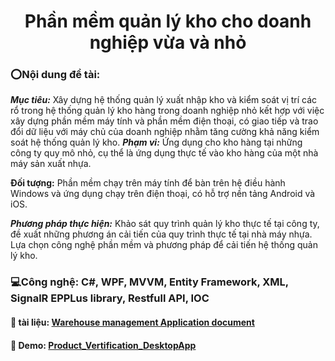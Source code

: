 # <div align="center">Phần mềm quản lý kho cho doanh nghiệp vừa và nhỏ</div>

### ⭕Nội dung đề tài: 

***Mục tiêu:*** Xây dựng hệ thống quản lý xuất nhập kho và kiểm soát vị trí các rổ trong hệ thống quản lý kho hàng trong doanh nghiệp nhỏ kết hợp với việc xây dựng phần mềm máy tính và phần mềm điện thoại, có giao tiếp và trao đổi dữ liệu với máy chủ của doanh nghiệp nhằm tăng cường khả năng kiểm soát hệ thống quản lý kho. 
***Phạm vi:*** Ứng dụng cho kho hàng tại những công ty quy mô nhỏ, cụ thể là ứng dụng thực tế vào kho hàng của một nhà máy sản xuất nhựa.

**Đối tượng:** Phần mềm chạy trên máy tính để bàn trên hệ điều hành Windows và ứng dụng chạy trên điện thoại, có hỗ trợ nền tảng Android và iOS.

***Phương pháp thực hiện:***  Khảo sát quy trình quản lý kho thực tế tại công ty, đề xuất những phương án cải tiến của quy trình thực tế tại nhà máy nhựa. Lựa chọn công nghệ phần mềm và phương pháp để cải tiến hệ thống quản lý kho.

### 💻Công nghệ: C#, WPF, MVVM, Entity Framework, XML, SignalR EPPLus library, Restfull API, IOC

#### 📰 tài liệu: <a href="[https://www.youtube.com/watch?v=cJdSNVObI3s](https://docs.google.com/document/d/13omfPOKXVdKNevfmOzXdDiz1iWZ8hwlh/edit)" target="_blank">Warehouse management Application document</a>

#### 🔗 Demo: <a href="[https://www.youtube.com/watch?v=cJdSNVObI3s](https://l.facebook.com/l.php?u=https%3A%2F%2Fyoutu.be%2FL_-mhe4PxEY&h=AT2B7dQyT6sLpV5LWAsEIc9-y80c7MWfX4uwcNbYWPfQninhUt32Slz1FBx2WqdDO2HJUefv9G9xFXEyebDM8wM4GISF3vNdOe-7F9llad29K8avJWROLDDUvJbdjCGqmdyzdceL3QYncClJNern&s=1)" target="_blank">Product_Vertification_DesktopApp</a>
